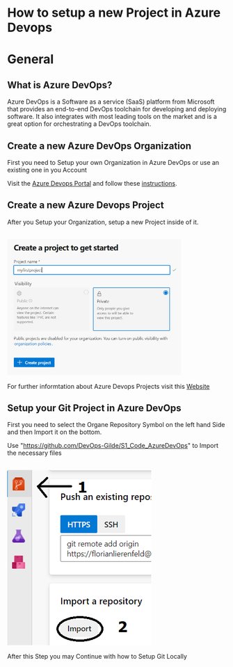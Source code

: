 # How to setup a new Project in Azure Devops

# General

## What is Azure DevOps?

Azure DevOps is a Software as a service (SaaS) platform from Microsoft that provides an end-to-end DevOps toolchain for developing and deploying software.  It also integrates with most leading tools on the market and is a great option for orchestrating a DevOps toolchain.

## Create a new Azure DevOps Organization

First you need to Setup your own Organization in Azure DevOps or use an existing one in you Account

Visit the [Azure Devops Portal](https://dev.azure.com/) and follow these [instructions](https://docs.microsoft.com/en-us/azure/devops/organizations/accounts/create-organization?view=azure-devops).



## Create a new Azure Devops Project

After you Setup your Organization, setup a new Project inside of it.

<br><img src="./images/azuredevopsproject.PNG" width="400"/><br>

For further informtation about Azure Devops Projects visit this [Website](https://docs.microsoft.com/en-us/azure/devops/organizations/projects/create-project?view=azure-devops&tabs=browser)


## Setup your Git Project in Azure DevOps

First you need to select the Organe Repository Symbol on the left hand Side and then Import it on the bottom.

Use "https://github.com/DevOps-Gilde/S1_Code_AzureDevOps" to Import the necessary files

<br><img src="./images/CreateRepoAzureDevops.png" /><br>

After this Step you may Continue with how to Setup Git Locally

